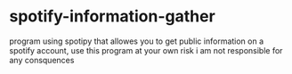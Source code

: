 # spotify-information-gather
program using spotipy that allowes you to get public information on a spotify account, use this program at your own risk i am not responsible for any consquences 

